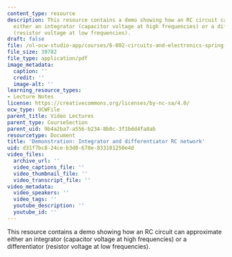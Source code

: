 ```yaml
---
content_type: resource
description: This resource contains a demo showing how an RC circuit can approximate
  either an integrator (capacitor voltage at high frequencies) or a differentiator
  (resistor voltage at low frequencies).
draft: false
file: /ol-ocw-studio-app/courses/6-002-circuits-and-electronics-spring-2007/d31f7bc824ceb3d0678e833101250e4d_demo_17a.pdf
file_size: 39782
file_type: application/pdf
image_metadata:
  caption: ''
  credit: ''
  image-alt: ''
learning_resource_types:
- Lecture Notes
license: https://creativecommons.org/licenses/by-nc-sa/4.0/
ocw_type: OCWFile
parent_title: Video Lectures
parent_type: CourseSection
parent_uid: 9b4a2ba7-a556-b234-8b0c-3f1bdd4fa8ab
resourcetype: Document
title: 'Demonstration: Integrator and differentiator RC network'
uid: d31f7bc8-24ce-b3d0-678e-833101250e4d
video_files:
  archive_url: ''
  video_captions_file: ''
  video_thumbnail_file: ''
  video_transcript_file: ''
video_metadata:
  video_speakers: ''
  video_tags: ''
  youtube_description: ''
  youtube_id: ''
---
```

This resource contains a demo showing how an RC circuit can approximate either an integrator (capacitor voltage at high frequencies) or a differentiator (resistor voltage at low frequencies).